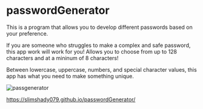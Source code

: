 # passwordGenerator

This is a program that allows you to develop different passwords based on your preference. 

If you are someone who struggles to make a complex and safe password, this app work will work for you!
Allows you to choose from up to 128 characters and at a mininum of 8 characters!

Between lowercase, uppercase, numbers, and special character values, this app has what you need to make something unique.

![passgenerator](https://user-images.githubusercontent.com/115417230/198901874-94c36fa2-6ea1-44cd-b50c-a0e30e96f35a.png)

https://slimshady079.github.io/passwordGenerator/
